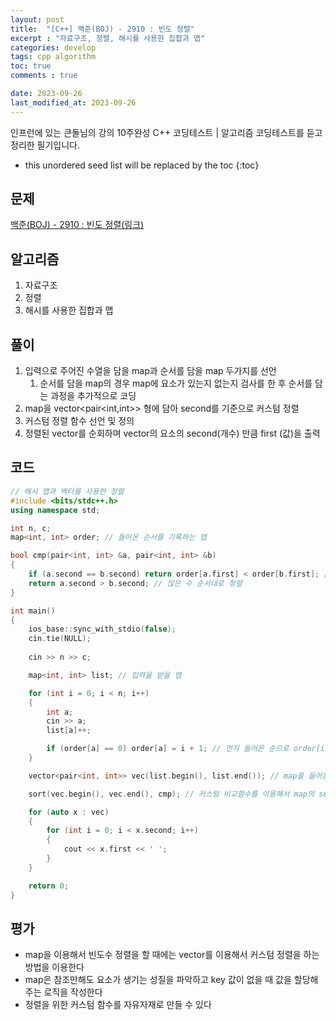 ```yaml
---
layout: post
title:  "[C++] 백준(BOJ) - 2910 : 빈도 정렬"
excerpt : "자료구조, 정렬, 해시를 사용한 집합과 맵"
categories: develop
tags: cpp algorithm
toc: true
comments : true

date: 2023-09-26
last_modified_at: 2023-09-26
---
```

> <span style="font-size: 80%">
인프런에 있는 큰돌님의 강의 10주완성 C++ 코딩테스트 | 알고리즘 코딩테스트를 듣고 정리한 필기입니다.</span>

<!--more-->

* this unordered seed list will be replaced by the toc
{:toc}

## 문제 

[백준(BOJ) - 2910 : 빈도 정렬(링크)](https://www.acmicpc.net/problem/2910)

## 알고리즘

  1. 자료구조
  2. 정렬
  3. 해시를 사용한 집합과 맵

## 풀이

  1. 입력으로 주어진 수열을 담을 map과 순서를 담을 map 두가지를 선언
      1. 순서를 담을 map의 경우 map에 요소가 있는지 없는지 검사를 한 후 순서를 담는 과정을 추가적으로 코딩
  2. map을 vector<pair<int,int>> 형에 담아 second를 기준으로 커스텀 정렬
  3. 커스텀 정렬 함수 선언 및 정의
  4. 정렬된 vector를 순회하며 vector의 요소의 second(개수) 만큼 first (값)을 출력

## 코드  

```cpp
// 해시 맵과 벡터를 사용한 정렬
#include <bits/stdc++.h>
using namespace std;

int n, c;
map<int, int> order; // 들어온 순서를 기록하는 맵

bool cmp(pair<int, int> &a, pair<int, int> &b)
{
    if (a.second == b.second) return order[a.first] < order[b.first]; // 개수가 같으면 들어온 순서대로 정렬
    return a.second > b.second; // 많은 수 순서대로 정렬
}

int main()
{
    ios_base::sync_with_stdio(false);
    cin.tie(NULL);
    
    cin >> n >> c;

    map<int, int> list; // 입력을 받을 맵

    for (int i = 0; i < n; i++)
    {
        int a;
        cin >> a;
        list[a]++;

        if (order[a] == 0) order[a] = i + 1; // 먼저 들어온 순으로 order[i].second 에 순번이 기록 된다
    }

    vector<pair<int, int>> vec(list.begin(), list.end()); // map을 들어온 순서대로 정렬하기 위해 vector<pair<int,int>> 형을 선언하고 list 맵을 초기화

    sort(vec.begin(), vec.end(), cmp); // 커스텀 비교함수를 이용해서 map의 second 기준으로 정렬

    for (auto x : vec)
    {
        for (int i = 0; i < x.second; i++)
        {
            cout << x.first << ' ';
        }
    }

    return 0;
}
```

## 평가  
* map을 이용해서 빈도수 정렬을 할 때에는 vector를 이용해서 커스텀 정렬을 하는 방법을 이용한다
* map은 참조만해도 요소가 생기는 성질을 파악하고 key 값이 없을 때 값을 할당해주는 로직을 작성한다
* 정렬을 위한 커스텀 함수를 자유자재로 만들 수 있다

